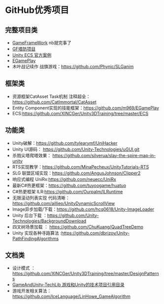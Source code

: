 # GitHub优秀项目


## 完整项目类
* [GameFrameWork](https://github.com/EllanJiang/UnityGameFramework) nb就完事了
* [GF塔防项目](https://github.com/DrFlower/TowerDefense-GameFramework-Demo)
* [Unity ECS 官方案例](https://github.com/Unity-Technologies/EntityComponentSystemSamples)
* [EGamePlay](https://github.com/m969/EGamePlay)
* 木叶战记续作 战旗游戏：https://github.com/Phynic/SLGanim
## 框架类
* 资源框架CatAsset Task机制 注释超全：https://github.com/CatImmortal/CatAsset
*  Entity Component实现的技能框架：https://github.com/m969/EGamePlay
*  ECS:https://github.com/XINCGer/Unity3DTraining/tree/master/ECS

## 功能类
* Unity破解：https://github.com/tylearymf/UniHacker
* Unity UI源码： https://github.com/Unity-Technologies/uGUI.git
* 杀戮尖塔爬塔效果： https://github.com/silverua/slay-the-spire-map-in-unity
* RTS实现教学：https://github.com/MinaPecheux/UnityTutorials-RTS
* SLG 联盟区域实现：https://github.com/AngusJohnson/Clipper2
* 响应式编程 UniRx:https://github.com/neuecc/UniRx
* 最新C#热更框架：https://github.com/tuyoogame/huatuo
* C#热更框架 ILR:https://github.com/Ourpalm/ILRuntime
* 无限滚动列表实现 代码清晰：https://github.com/aillieo/UnityDynamicScrollView
* Image异步加载/下载：https://github.com/hcq0618/Unity-ImageLoader
* Unity 后台下载 ：https://github.com/Unity-Technologies/BackgroundDownload
* 四叉树场景加载 ： https://github.com/ChuKuang/QuadTreeDemo
* Unity 实现各种寻路算法 :https://github.com/dbrizov/Unity-PathFindingAlgorithms

## 文档类
* 设计模式 ： https://github.com/XINCGer/Unity3DTraining/tree/master/DesignPatterns
* [GameAndUnity-TechLib 游戏和Unity的技术项目引用目录](https://github.com/m969/GameAndUnity-TechLib)
* 游戏开发相关算法： https://github.com/IceLanguage/LinHowe_GameAlgorithm
